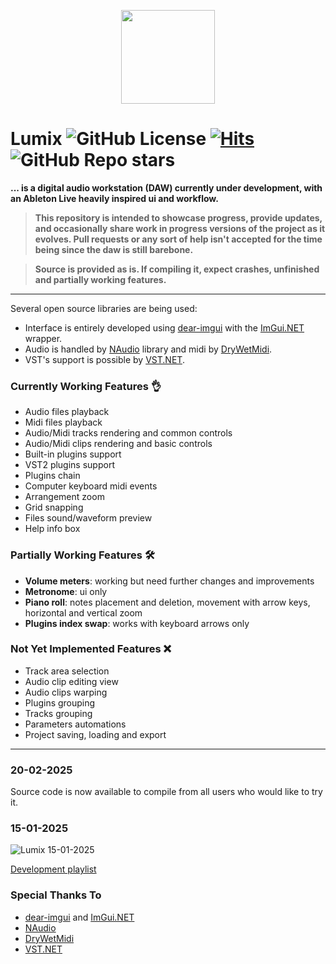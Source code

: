 <p align="center">
 <img src="https://i.imgur.com/PhXPmxf.png" width="150" height="150" />
</p>

# Lumix ![GitHub License](https://img.shields.io/github/license/ImAxel0/Lumix) [![Hits](https://hits.seeyoufarm.com/api/count/incr/badge.svg?url=https%3A%2F%2Fgithub.com%2FImAxel0%2FLumix&count_bg=%2379C83D&title_bg=%23555555&icon=&icon_color=%23E7E7E7&title=Views&edge_flat=false)](https://hits.seeyoufarm.com) ![GitHub Repo stars](https://img.shields.io/github/stars/ImAxel0/Lumix)

**... is a digital audio workstation (DAW) currently under development, with an Ableton Live heavily inspired ui and workflow.**

> **This repository is intended to showcase progress, provide updates, and occasionally share work in progress versions of the project as it evolves.
Pull requests or any sort of help isn't accepted for the time being since the daw is still barebone.**

> **Source is provided as is. If compiling it, expect crashes, unfinished and partially working features.**

---

Several open source libraries are being used:
- Interface is entirely developed using [dear-imgui](https://github.com/ocornut/imgui) with the [ImGui.NET](https://github.com/ImGuiNET/ImGui.NET) wrapper.
- Audio is handled by [NAudio](https://github.com/naudio/NAudio) library and midi by [DryWetMidi](https://github.com/melanchall/drywetmidi).
- VST's support is possible by [VST.NET](https://github.com/obiwanjacobi/vst.net).

### Currently Working Features :ok_hand:
- Audio files playback
- Midi files playback
- Audio/Midi tracks rendering and common controls
- Audio/Midi clips rendering and basic controls
- Built-in plugins support
- VST2 plugins support
- Plugins chain
- Computer keyboard midi events
- Arrangement zoom
- Grid snapping
- Files sound/waveform preview
- Help info box

### Partially Working Features :hammer_and_wrench:
- **Volume meters**: working but need further changes and improvements
- **Metronome**: ui only
- **Piano roll**: notes placement and deletion, movement with arrow keys, horizontal and vertical zoom
- **Plugins index swap**: works with keyboard arrows only

### Not Yet Implemented Features :x:
- Track area selection
- Audio clip editing view
- Audio clips warping
- Plugins grouping
- Tracks grouping
- Parameters automations
- Project saving, loading and export
---

### 20-02-2025
Source code is now available to compile from all users who would like to try it.

### 15-01-2025
![Lumix 15-01-2025](https://github.com/user-attachments/assets/93d2e266-48d8-4aac-8461-66a9d5bb8939)

[Development playlist](https://www.youtube.com/playlist?list=PLskQuYoe4Bn8Aub8okcEeravu602E4kNM)

### Special Thanks To
- [dear-imgui](https://github.com/ocornut/imgui) and [ImGui.NET](https://github.com/ImGuiNET/ImGui.NET)
- [NAudio](https://github.com/naudio/NAudio)
- [DryWetMidi](https://github.com/melanchall/drywetmidi)
- [VST.NET](https://github.com/obiwanjacobi/vst.net)
